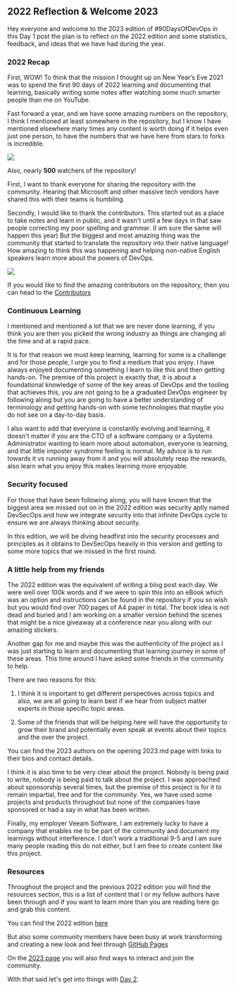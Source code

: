 ## 2022 Reflection & Welcome 2023

Hey everyone and welcome to the 2023 edition of #90DaysOfDevOps in this Day 1 post the plan is to reflect on the 2022 edition and some statistics, feedback, and ideas that we have had during the year. 

### 2022 Recap 

First, WOW! To think that the mission I thought up on New Year’s Eve 2021 was to spend the first 90 days of 2022 learning and documenting that learning, basically writing some notes after watching some much smarter people than me on YouTube. 

Fast forward a year, and we have some amazing numbers on the repository, I think I mentioned at least somewhere in the repository, but I know I have mentioned elsewhere many times any content is worth doing if it helps even just one person, to have the numbers that we have here from stars to forks is incredible. 

![](./../../images/day01-1.jpg)

Also, nearly **500** watchers of the repository! 

First, I want to thank everyone for sharing the repository with the community. Hearing that Microsoft and other massive tech vendors have shared this with their teams is humbling. 

Secondly, I would like to thank the contributors. This started out as a place to take notes and learn in public, and it wasn't until a few days in that saw people correcting my poor spelling and grammar. (I am sure the same will happen this year) But the biggest and most amazing thing was the community that started to translate the repository into their native language! How amazing to think this was happening and helping non-native English speakers learn more about the powers of DevOps. 

![](./../../images/day01-2.png)

If you would like to find the amazing contributors on the repository, then you can head to the [Contributors](https://github.com/MichaelCade/90DaysOfDevOps/blob/main/Contributors.md)

### Continuous Learning 

I mentioned and mentioned a lot that we are never done learning, if you think you are then you picked the wrong industry as things are changing all the time and at a rapid pace. 

It is for that reason we must keep learning, learning for some is a challenge and for those people, I urge you to find a medium that you enjoy. I have always enjoyed documenting something I learn to like this and then getting hands-on. The premise of this project is exactly that, it is about a foundational knowledge of some of the key areas of DevOps and the tooling that achieves this, you are not going to be a graduated DevOps engineer by following along but you are going to have a better understanding of terminology and getting hands-on with some technologies that maybe you do not see on a day-to-day basis. 

I also want to add that everyone is constantly evolving and learning, it doesn't matter if you are the CTO of a software company or a Systems Administrator wanting to learn more about automation, everyone is learning, and that little imposter syndrome feeling is normal. My advice is to run towards it vs running away from it and you will absolutely reap the rewards, also learn what you enjoy this makes learning more enjoyable. 

### Security focused 

For those that have been following along, you will have known that the biggest area we missed out on in the 2022 edition was security aptly named DevSecOps and how we integrate security into that infinite DevOps cycle to ensure we are always thinking about security. 

In this edition, we will be diving headfirst into the security processes and principles as it obtains to DevSecOps heavily in this version and getting to some more topics that we missed in the first round. 

### A little help from my friends 

The 2022 edition was the equivalent of writing a blog post each day. We were well over 100k words and if we were to spin this into an eBook which was an option and instructions can be found in the repository if you so wish but you would find over 700 pages of A4 paper in total. The book idea is not dead and buried and I am working on a smaller version behind the scenes that might be a nice giveaway at a conference near you along with our amazing stickers. 

Another gap for me and maybe this was the authenticity of the project as I was just starting to learn and documenting that learning journey in some of these areas. This time around I have asked some friends in the community to help. 

There are two reasons for this: 

1. I think it is important to get different perspectives across topics and also, we are all going to learn best if we hear from subject matter experts in those specific topic areas. 

2. Some of the friends that will be helping here will have the opportunity to grow their brand and potentially even speak at events about their topics and the over the project. 

You can find the 2023 authors on the opening 2023.md page with links to their bios and contact details. 

I think it is also time to be very clear about the project. Nobody is being paid to write, nobody is being paid to talk about the project. I was approached about sponsorship several times, but the premise of this project is for it to remain impartial, free and for the community. Yes, we have used some projects and products throughout but none of the companies have sponsored or had a say in what has been written. 

Finally, my employer Veeam Software, I am extremely lucky to have a company that enables me to be part of the community and document my learnings without interference. I don't work a traditional 9-5 and I am sure many people reading this do not either, but I am free to create content like this project. 

### Resources 

Throughout the project and the previous 2022 edition you will find the resources section, this is a list of content that I or my fellow authors have been through and if you want to learn more than you are reading here go and grab this content. 

You can find the 2022 edition [here](https://github.com/MichaelCade/90DaysOfDevOps/blob/main/2022.md)

But also some community members have been busy at work transforming and creating a new look and feel through [GitHub Pages](https://www.90daysofdevops.com/#/)

On the [2023 page](https://www.90daysofdevops.com/#/2023) you will also find ways to interact and join the community. 

With that said let's get into things with [Day 2](day02.md).